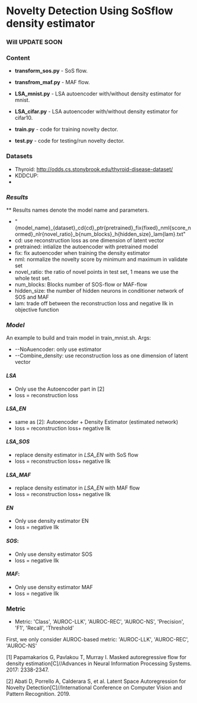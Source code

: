 # Novelty Detection Using SoSflow density estimator

### Will UPDATE SOON
### Content

* **transform_sos.py** -  SoS flow.
* **transfrom_maf.py** - MAF flow.

* **LSA_mnist.py** - LSA autoencoder with/without density estimator for mnist.
* **LSA_cifar.py** - LSA autoencoder with/without density estimator for cifar10.

* **train.py** - code for training novelty dector.
* **test.py** - code for testing/run novelty dector.


### Datasets
* Thyroid: http://odds.cs.stonybrook.edu/thyroid-disease-dataset/
* KDDCUP: 
* 
### *Results*
** Results names denote the model name and parameters.

* "{model_name}_{dataset}_cd{cd}_ptr{pretrained}_fix{fixed}_nml{score_normed}_nlr{novel_ratio}_b{num_blocks}_h{hidden_size}_lam{lam}.txt"
* cd: use reconstruction loss as one dimension of latent vector
* pretrained: intialize the autoencoder with pretrained model
* fix: fix autoencoder when training the density estimator
* nml: normalize the novelty score by minimum and maximum in validate set
* novel_ratio: the ratio of novel points in test set, 1 means we use the whole test set.
* num_blocks: Blocks number of SOS-flow or MAF-flow
* hidden_size: the number of hidden neurons in conditioner network of SOS and MAF
* lam: trade off between the reconstruction loss and negative llk in objective function

### *Model*
An example to build and train model in train_mnist.sh. Args:
* --NoAuencoder: only use estimator
* --Combine_density: use reconstruction loss as one dimension of latent vector

#### *LSA*
* Only use the Autoencoder part in [2] 
* loss = reconstruction loss

#### *LSA_EN*
* same as [2]: 
Autoencoder + Density Estimator (estimated network)
* loss = reconstruction loss+ negative llk

#### *LSA_SOS*
* replace density estimator in *LSA_EN* with SoS flow
* loss = reconstruction loss+ negative llk

#### *LSA_MAF*
* replace density estimator in *LSA_EN* with MAF flow
* loss = reconstruction loss+ negative llk

#### *EN*
* Only use density estimator EN
* loss = negative llk

#### *SOS*: 
* Only use density estimator SOS
* loss = negative llk

#### *MAF*: 
* Only use density estimator MAF
* loss = negative llk


### Metric 
* Metric: 'Class', 'AUROC-LLK', 'AUROC-REC', 'AUROC-NS', 'Precision',
                'F1',
                'Recall',
                'Threshold'

First, we only consider AUROC-based metric: 'AUROC-LLK', 'AUROC-REC', 'AUROC-NS'



[1] Papamakarios G, Pavlakou T, Murray I. Masked autoregressive flow for density estimation[C]//Advances in Neural Information Processing Systems. 2017: 2338-2347.

[2] Abati D, Porrello A, Calderara S, et al. Latent Space Autoregression for Novelty Detection[C]//International Conference on Computer Vision and Pattern Recognition. 2019. 




